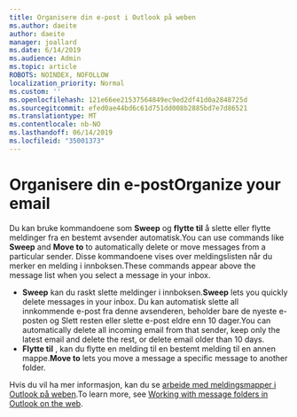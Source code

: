 ```yaml
---
title: Organisere din e-post i Outlook på weben
ms.author: daeite
author: daeite
manager: joallard
ms.date: 6/14/2019
ms.audience: Admin
ms.topic: article
ROBOTS: NOINDEX, NOFOLLOW
localization_priority: Normal
ms.custom: ''
ms.openlocfilehash: 121e66ee21537564849ec9ed2df41d0a2848725d
ms.sourcegitcommit: efed0ae44bd6c61d751dd008b2885bd7e7d86521
ms.translationtype: MT
ms.contentlocale: nb-NO
ms.lasthandoff: 06/14/2019
ms.locfileid: "35001373"
---
```

# <a name="organize-your-email"></a><span data-ttu-id="68618-102">Organisere din e-post</span><span class="sxs-lookup"><span data-stu-id="68618-102">Organize your email</span></span>

<span data-ttu-id="68618-103">Du kan bruke kommandoene som **Sweep** og **flytte til** å slette eller flytte meldinger fra en bestemt avsender automatisk.</span><span class="sxs-lookup"><span data-stu-id="68618-103">You can use commands like **Sweep** and **Move to** to automatically delete or move messages from a particular sender.</span></span> <span data-ttu-id="68618-104">Disse kommandoene vises over meldingslisten når du merker en melding i innboksen.</span><span class="sxs-lookup"><span data-stu-id="68618-104">These commands appear above the message list when you select a message in your inbox.</span></span>

- <span data-ttu-id="68618-105">**Sweep** kan du raskt slette meldinger i innboksen.</span><span class="sxs-lookup"><span data-stu-id="68618-105">**Sweep** lets you quickly delete messages in your inbox.</span></span> <span data-ttu-id="68618-106">Du kan automatisk slette all innkommende e-post fra denne avsenderen, beholder bare de nyeste e-posten og Slett resten eller slette e-post eldre enn 10 dager.</span><span class="sxs-lookup"><span data-stu-id="68618-106">You can automatically delete all incoming email from that sender, keep only the latest email and delete the rest, or delete email older than 10 days.</span></span>
- <span data-ttu-id="68618-107">**Flytte til** , kan du flytte en melding til en bestemt melding til en annen mappe.</span><span class="sxs-lookup"><span data-stu-id="68618-107">**Move to** lets you move a message a specific message to another folder.</span></span>

<span data-ttu-id="68618-108">Hvis du vil ha mer informasjon, kan du se [arbeide med meldingsmapper i Outlook på weben](https://support.office.com/article/ae0f10d6-54e7-4f29-acd3-78cdc3fdcb9f).</span><span class="sxs-lookup"><span data-stu-id="68618-108">To learn more, see [Working with message folders in Outlook on the web](https://support.office.com/article/ae0f10d6-54e7-4f29-acd3-78cdc3fdcb9f).</span></span>